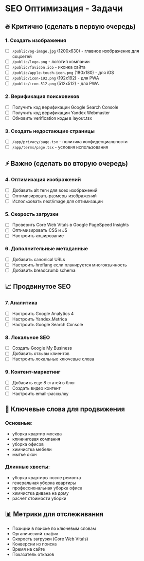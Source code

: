 # SEO Оптимизация - Задачи

## 🔥 Критично (сделать в первую очередь)

### 1. Создать изображения
- [ ] `/public/og-image.jpg` (1200x630) - главное изображение для соцсетей
- [ ] `/public/logo.png` - логотип компании
- [ ] `/public/favicon.ico` - иконка сайта
- [ ] `/public/apple-touch-icon.png` (180x180) - для iOS
- [ ] `/public/icon-192.png` (192x192) - для PWA
- [ ] `/public/icon-512.png` (512x512) - для PWA

### 2. Верификация поисковиков
- [ ] Получить код верификации Google Search Console
- [ ] Получить код верификации Yandex Webmaster
- [ ] Обновить verification коды в layout.tsx

### 3. Создать недостающие страницы
- [ ] `/app/privacy/page.tsx` - политика конфиденциальности
- [ ] `/app/terms/page.tsx` - условия использования

## ⚡ Важно (сделать во вторую очередь)

### 4. Оптимизация изображений
- [ ] Добавить alt теги для всех изображений
- [ ] Оптимизировать размеры изображений
- [ ] Использовать next/image для оптимизации

### 5. Скорость загрузки
- [ ] Проверить Core Web Vitals в Google PageSpeed Insights
- [ ] Оптимизировать CSS и JS
- [ ] Настроить кэширование

### 6. Дополнительные метаданные
- [ ] Добавить canonical URLs
- [ ] Настроить hreflang если планируется многоязычность
- [ ] Добавить breadcrumb schema

## 📈 Продвинутое SEO

### 7. Аналитика
- [ ] Настроить Google Analytics 4
- [ ] Настроить Yandex.Metrica
- [ ] Настроить Google Search Console

### 8. Локальное SEO
- [ ] Создать Google My Business
- [ ] Добавить отзывы клиентов
- [ ] Настроить локальные ключевые слова

### 9. Контент-маркетинг
- [ ] Добавить еще 8 статей в блог
- [ ] Создать видео контент
- [ ] Настроить email-рассылку

## 🎯 Ключевые слова для продвижения

### Основные:
- уборка квартир москва
- клининговая компания
- уборка офисов
- химчистка мебели
- мытье окон

### Длинные хвосты:
- уборка квартиры после ремонта
- генеральная уборка квартиры
- профессиональная уборка офиса
- химчистка дивана на дому
- расчет стоимости уборки

## 📊 Метрики для отслеживания

- Позиции в поиске по ключевым словам
- Органический трафик
- Скорость загрузки (Core Web Vitals)
- Конверсии из поиска
- Время на сайте
- Показатель отказов 